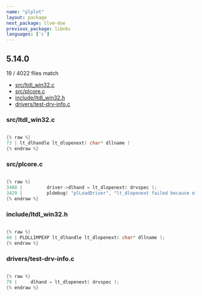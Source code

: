 ```yaml
---
name: "plplot"
layout: package
next_package: llvm-doe
previous_package: libnbc
languages: ['c']
---
```

## 5.14.0
19 / 4022 files match

 - [src/ltdl_win32.c](#srcltdl_win32c)
 - [src/plcore.c](#srcplcorec)
 - [include/ltdl_win32.h](#includeltdl_win32h)
 - [drivers/test-drv-info.c](#driverstest-drv-infoc)

### src/ltdl_win32.c

```c

{% raw %}
73 | lt_dlhandle lt_dlopenext( char* dllname )
{% endraw %}

```
### src/plcore.c

```c

{% raw %}
3408 |         driver->dlhand = lt_dlopenext( drvspec );
3429 |         pldebug( "plLoadDriver", "lt_dlopenext failed because of "
{% endraw %}

```
### include/ltdl_win32.h

```c

{% raw %}
40 | PLDLLIMPEXP lt_dlhandle lt_dlopenext( char* dllname );
{% endraw %}

```
### drivers/test-drv-info.c

```c

{% raw %}
79 |     dlhand = lt_dlopenext( drvspec );
{% endraw %}

```